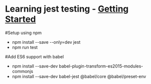 # Learning jest testing - [Getting Started](https://jestjs.io/docs/en/getting-started.html)

#Setup using npm 
* npm install --save --only=dev jest
* npm run test

#Add ES6 support with babel
* npm install --save-dev babel-plugin-transform-es2015-modules-commonjs
* npm install --save-dev babel-jest @babel/core @babel/preset-env